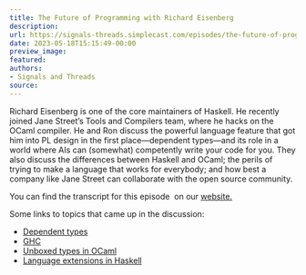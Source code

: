 ```yaml
---
title: The Future of Programming with Richard Eisenberg
description:
url: https://signals-threads.simplecast.com/episodes/the-future-of-programming-with-richard-eisenberg-pOktpZ_e
date: 2023-05-18T15:15:49-00:00
preview_image:
featured:
authors:
- Signals and Threads
source:
---
```


<p>Richard Eisenberg is one of the core maintainers of Haskell. He recently joined Jane Street&rsquo;s Tools and Compilers team, where he hacks on the OCaml compiler. He and Ron discuss the powerful language feature that got him into PL design in the first place&mdash;dependent types&mdash;and its role in a world where AIs can (somewhat) competently write your code for you. They also discuss the differences between Haskell and OCaml; the perils of trying to make a language that works for everybody; and how best a company like Jane Street can collaborate with the open source community.</p><p>You can find the transcript for this episode &nbsp;on our <a href="https://signalsandthreads.com/future-of-programming" target="_blank">website.</a></p><p>Some links to topics that came up in the discussion:</p><ul><li><a href="https://wiki.haskell.org/Dependent_type">Dependent types</a></li><li><a href="https://www.haskell.org/ghc/">GHC</a></li><li><a href="https://www.janestreet.com/tech-talks/unboxed-types-for-ocaml/">Unboxed types in OCaml</a></li><li><a href="https://typeclasses.com/extensions-intro">Language extensions in Haskell</a></li></ul>

